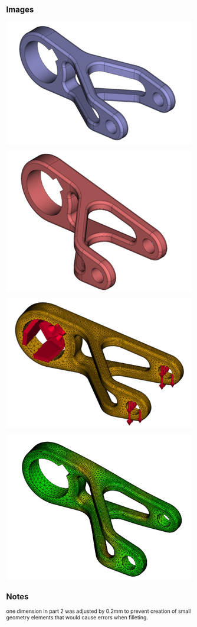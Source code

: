 ## Images

![TBD](./phase1.png)

![TBD](./phase2.png)

![TBD](./sim_setup.png)

![TBD](./sim_result.png)

## Notes

one dimension in part 2 was adjusted by 0.2mm to prevent creation
of small geometry elements that would cause errors when filleting.
